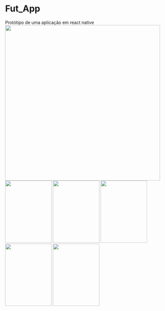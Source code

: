 # Fut_App
Protótipo de uma aplicação em react native
<img src="https://user-images.githubusercontent.com/30274566/90668110-edd44400-e225-11ea-9d9a-cdae03397e47.jpg" height="500" width="500">
<img src="https://user-images.githubusercontent.com/30274566/90668105-eca31700-e225-11ea-88d7-7d9c9bfc0343.jpg" height="200" width="150">
<img src="https://user-images.githubusercontent.com/30274566/90668108-ed3bad80-e225-11ea-8663-56114442d010.jpg" height="200" width="150">
<img src="https://user-images.githubusercontent.com/30274566/90668107-ed3bad80-e225-11ea-8829-9e3465ec2f06.jpg" height="200" width="150">
<img src="https://user-images.githubusercontent.com/30274566/90668112-ee6cda80-e225-11ea-81c0-3988c6d98928.jpg" height="200" width="150">
<img src="https://user-images.githubusercontent.com/30274566/90668117-ef9e0780-e225-11ea-8291-26215f014a3e.jpg" height="200" width="150">
